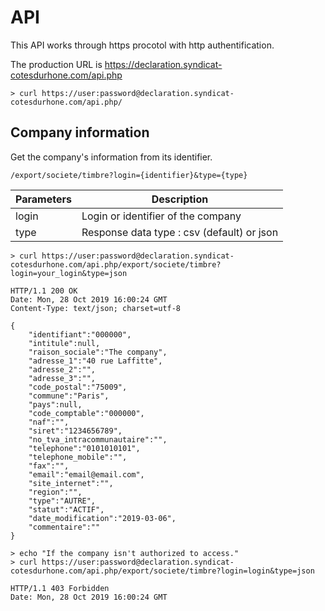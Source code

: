 API
===

This API works through https procotol with http authentification.

The production URL is https://declaration.syndicat-cotesdurhone.com/api.php

    > curl https://user:password@declaration.syndicat-cotesdurhone.com/api.php/

Company information
--------------------

Get the company's information from its identifier.

    /export/societe/timbre?login={identifier}&type={type}

| Parameters 	| Description                              	    |
|------------	|--------------------------------------------	|
| login      	| Login or identifier of the company 	        |
| type       	| Response data type : csv (default) or json 	|

    > curl https://user:password@declaration.syndicat-cotesdurhone.com/api.php/export/societe/timbre?login=your_login&type=json

    HTTP/1.1 200 OK
    Date: Mon, 28 Oct 2019 16:00:24 GMT
    Content-Type: text/json; charset=utf-8

    {
        "identifiant":"000000",
        "intitule":null,
        "raison_sociale":"The company",
        "adresse_1":"40 rue Laffitte",
        "adresse_2":"",
        "adresse_3":"",
        "code_postal":"75009",
        "commune":"Paris",
        "pays":null,
        "code_comptable":"000000",
        "naf":"",
        "siret":"1234656789",
        "no_tva_intracommunautaire":"",
        "telephone":"0101010101",
        "telephone_mobile":"",
        "fax":"",
        "email":"email@email.com",
        "site_internet":"",
        "region":"",
        "type":"AUTRE",
        "statut":"ACTIF",
        "date_modification":"2019-03-06",
        "commentaire":""
    }

    > echo "If the company isn't authorized to access."
    > curl https://user:password@declaration.syndicat-cotesdurhone.com/api.php/export/societe/timbre?login=login&type=json

    HTTP/1.1 403 Forbidden
    Date: Mon, 28 Oct 2019 16:00:24 GMT
